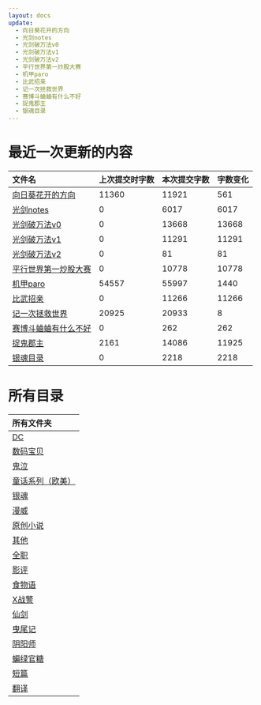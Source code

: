 ```yaml
---
layout: docs
update: 
  - 向日葵花开的方向
  - 光剑notes
  - 光剑破万法v0
  - 光剑破万法v1
  - 光剑破万法v2
  - 平行世界第一炒股大赛
  - 机甲paro
  - 比武招亲
  - 记一次拯救世界
  - 赛博斗蛐蛐有什么不好
  - 捉鬼郡主
  - 银魂目录
---
```


# 最近一次更新的内容

|文件名|上次提交时字数|本次提交字数|字数变化|
|:-|:-|:-|:-|
|[向日葵花开的方向](DC/向日葵花开的方向.md)|11360|11921|561|
|[光剑notes](ON/光剑notes.md)|0|6017|6017|
|[光剑破万法v0](ON/光剑破万法v0.md)|0|13668|13668|
|[光剑破万法v1](ON/光剑破万法v1.md)|0|11291|11291|
|[光剑破万法v2](ON/光剑破万法v2.md)|0|81|81|
|[平行世界第一炒股大赛](Others/平行世界第一炒股大赛.md)|0|10778|10778|
|[机甲paro](QZ/机甲paro.md)|54557|55997|1440|
|[比武招亲](QZ/比武招亲.md)|0|11266|11266|
|[记一次拯救世界](QZ/记一次拯救世界.md)|20925|20933|8|
|[赛博斗蛐蛐有什么不好](QZ/赛博斗蛐蛐有什么不好.md)|0|262|262|
|[捉鬼郡主](YWJ/捉鬼郡主.md)|2161|14086|11925|
|[银魂目录](trash/银魂目录.md)|0|2218|2218|

# 所有目录

|所有文件夹|
|:-|
|[DC](DC)|
|[数码宝贝](DM)|
|[鬼泣](DMC)|
|[童话系列（欧美）](FT)|
|[银魂](GTM)|
|[漫威](M)|
|[原创小说](ON)|
|[其他](Others)|
|[全职](QZ)|
|[影评](SC)|
|[食物语](SWY)|
|[X战警](X)|
|[仙剑](XJ)|
|[曳尾记](YWJ)|
|[阴阳师](YYS)|
|[蝙绿官糖](batlantern)|
|[短篇](blob)|
|[翻译](translation)|